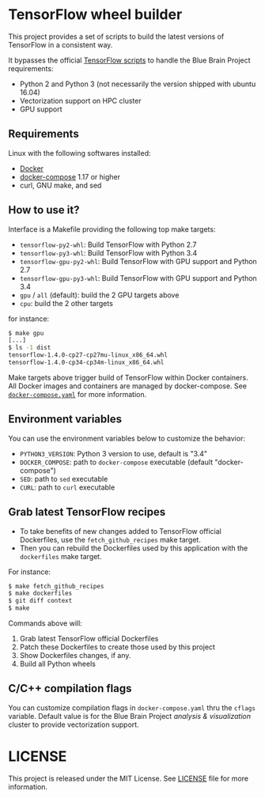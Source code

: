 # TensorFlow wheel builder

This project provides a set of scripts to build the latest versions
of TensorFlow in a consistent way.

It bypasses the official [TensorFlow scripts](https://github.com/tensorflow/tensorflow/tree/master/tensorflow/tools/docker) to handle the Blue Brain Project requirements:

* Python 2 and Python 3 (not necessarily the version shipped with ubuntu 16.04)
* Vectorization support on HPC cluster
* GPU support

## Requirements

Linux with the following softwares installed:

* [Docker](https://www.docker.com)
* [docker-compose](https://docs.docker.com/compose/) 1.17 or higher
* curl, GNU make, and sed

## How to use it?

Interface is a Makefile providing the following top make targets:

* `tensorflow-py2-whl`: Build TensorFlow with Python 2.7
* `tensorflow-py3-whl`: Build TensorFlow with Python 3.4
* `tensorflow-gpu-py2-whl`: Build TensorFlow with GPU support and Python 2.7
* `tensorflow-gpu-py3-whl`: Build TensorFlow with GPU support and Python 3.4
* `gpu` / `all` (default): build the 2 GPU targets above
* `cpu`: build the 2 other targets

for instance:

```sh
$ make gpu
[...]
$ ls -1 dist
tensorflow-1.4.0-cp27-cp27mu-linux_x86_64.whl
tensorflow-1.4.0-cp34-cp34m-linux_x86_64.whl
```

Make targets above trigger build of TensorFlow within Docker containers.
All Docker images and containers are managed by docker-compose. See
[`docker-compose.yaml`](./docker-compose.yaml) for more information.

## Environment variables

You can use the environment variables below to customize the behavior:

* `PYTHON3_VERSION`: Python 3 version to use, default is "3.4"
* `DOCKER_COMPOSE`: path to `docker-compose` executable (default "docker-compose")
* `SED`: path to `sed` executable
* `CURL`: path to `curl` executable

## Grab latest TensorFlow recipes

* To take benefits of new changes added to TensorFlow official Dockerfiles, use
  the `fetch_github_recipes` make target.
* Then you can rebuild the Dockerfiles used by this application with the
  `dockerfiles` make target.

For instance:

```sh
$ make fetch_github_recipes
$ make dockerfiles
$ git diff context
$ make
```

Commands above will:

1. Grab latest TensorFlow official Dockerfiles
1. Patch these Dockerfiles to create those used by this project
1. Show Dockerfiles changes, if any.
1. Build all Python wheels

## C/C++ compilation flags

You can customize compilation flags in `docker-compose.yaml` thru the
`cflags` variable. Default value is for the Blue Brain Project
*analysis & visualization* cluster to provide vectorization support.

# LICENSE

This project is released under the MIT License.
See [LICENSE](./LICENSE) file for more information.
